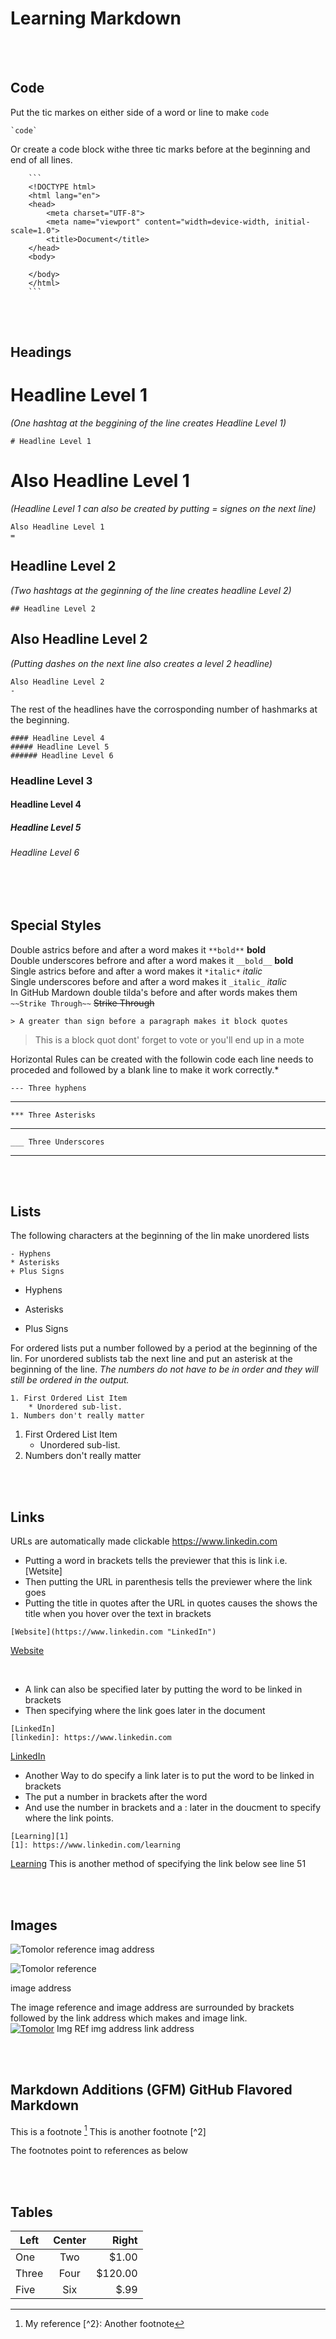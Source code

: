 Learning Markdown
==============================================================

<br>
<br>

Code
-------------------------------------------------------------------------------------------------
Put the tic markes on either side of a word or line to make `code`
```
`code`
```

Or create a code block withe three tic marks before at the beginning and end of all lines.
```
	```
	<!DOCTYPE html>
	<html lang="en">
	<head>
		<meta charset="UTF-8">
		<meta name="viewport" content="width=device-width, initial-scale=1.0">
		<title>Document</title>
	</head>
	<body>
	
	</body>
	</html>
	```
```

<br>
<br>

Headings
-------------------
# Headline Level 1 
*(One hashtag at the beggining of the line creates Headline Level 1)*
```
# Headline Level 1
```

Also Headline Level 1 
=
*(Headline Level 1 can also be created by putting = signes on the next line)*

```
Also Headline Level 1
=
```

## Headline Level 2 
*(Two hashtags at the geginning of the line creates headline Level 2)*
```
## Headline Level 2
```

Also Headline Level 2
-
*(Putting dashes on the next line also creates a level 2 headline)*
```
Also Headline Level 2
-
```

The rest of the headlines have the corrosponding number of hashmarks at the beginning.
```
#### Headline Level 4
##### Headline Level 5
###### Headline Level 6
```
### Headline Level 3
#### Headline Level 4
##### Headline Level 5
###### Headline Level 6

<br>
<br>

Special Styles
--------------------
Double astrics before and after a word makes it `**bold**` **bold** <br>
Double underscores befrore and after a word makes it `__bold__`  __bold__<br>
Single astrics before and after a word makes it `*italic*` *italic*<br>
Single underscores before and after a word makes it `_italic_`  _italic_<br>
In GitHub Mardown double tilda's before and after words makes them <br>`~~Strike Through~~` ~~Strike Through~~

`> A greater than sign before a paragraph makes it block quotes`
>This is a block quot
dont' forget to vote
or you'll end up in a mote

Horizontal Rules can be created with the followin code each line needs to proceded and followed by a blank line to make it work correctly.*<br>

`--- Three hyphens` 

---

`*** Three Asterisks`

***

`___ Three Underscores`

___

<br>
<br>

Lists
-------------------------
The following characters at the beginning of the lin make unordered lists
```
- Hyphens
* Asterisks
+ Plus Signs
```
- Hyphens
* Asterisks
+ Plus Signs

For ordered lists put a number followed by a period at the beginning of the lin. For unordered sublists tab the next line and put an asterisk at the beginning of the line. *The numbers do not have to be in order and they will still be ordered in the output.*
```
1. First Ordered List Item
	* Unordered sub-list.
1. Numbers don't really matter
```

1. First Ordered List Item
	* Unordered sub-list.
1. Numbers don't really matter

<br>
<br>

Links
--------------------------------
URLs are automatically made clickable
https://www.linkedin.com 

* Putting a word in brackets tells the previewer that this is link i.e. [Wetsite]
* Then putting the URL in parenthesis tells the previewer where the link goes
* Putting the title in quotes after the URL in quotes causes the shows the title when you hover over the text in brackets
```
[Website](https://www.linkedin.com "LinkedIn") 
```
[Website](https://www.linkedin.com "LinkedIn")

<br>

* A link can also be specified later by putting the word to be linked in brackets
* Then specifying where the link goes later in the document
```
[LinkedIn]
[linkedin]: https://www.linkedin.com
```
[LinkedIn]

* Another Way to do specify a link later is to put the word to be linked in brackets
* The put a number in brackets after the word
* And use the number in brackets and a : later in the doucment to specify where the link points.
```
[Learning][1]
[1]: https://www.linkedin.com/learning
```
[Learning][1] This is another method of specifying the link below see line 51

[linkedin]: https://www.linkedin.com
[1]: https://www.linkedin.com/learning

<br>
<br>

Images
---------------------------------------------------
![Tomolor](https://pixelprowess.com/i/stargazers/tomolor.png) 
 reference     imag address
 
 
![Tomolor]
	reference
	
[Tomolor]: https://pixelprowess.com/i/stargazers/tomolor.png
	image address
	

The image reference and image address are surrounded by brackets followed by the link address which makes and image link.	
[![Tomolor](https://pixelprowess.com/i/stargazers/tomolor.png)](https://raybo.org)
   Img REf  img address                           				link address
   
<br>
<br>


Markdown Additions (GFM) GitHub Flavored Markdown
-----------------------------------------------------------------------------------------------------
This is a footnote [^1]
This is another footnote [^2]

The footnotes point to references as below
[^1]: My reference
[^2}: Another footnote

<br>
<br>

Tables
-------------------------------------------------------------------------------------------------------
| Left  | Center | Right   |
| ----  | :----: | ------: |
| One   | Two    | $1.00   |
| Three | Four   | $120.00 |
| Five  | Six    | $.99    |


	
	
